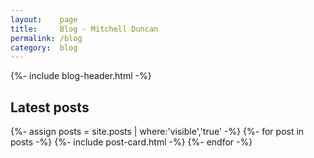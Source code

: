 ```yaml
---
layout:    page
title:     Blog - Mitchell Duncan
permalink: /blog
category:  blog
---
```

<div class="container blog">
  {%- include blog-header.html -%}
  <section class="section latest-posts">
    <h2>Latest posts</h2>
    <div class="posts-container">
      {%- assign posts = site.posts | where:'visible','true' -%}
      {%- for post in posts -%}
        {%- include post-card.html -%}        
      {%- endfor -%}
    </div>
  </section>
</div>